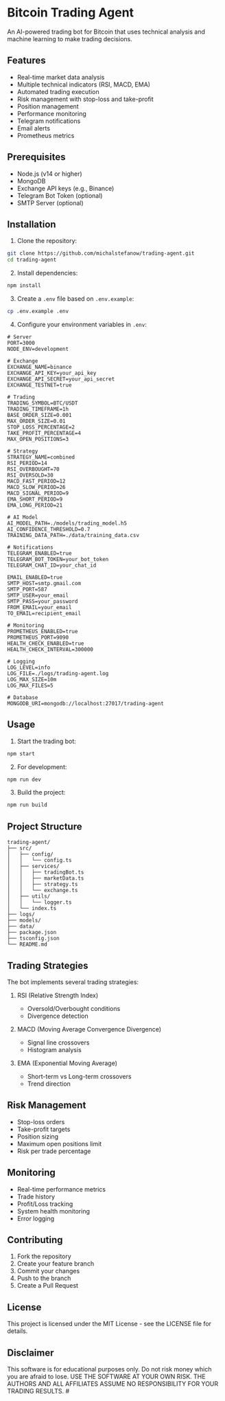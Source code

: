 # Bitcoin Trading Agent

An AI-powered trading bot for Bitcoin that uses technical analysis and machine learning to make trading decisions.

## Features

- Real-time market data analysis
- Multiple technical indicators (RSI, MACD, EMA)
- Automated trading execution
- Risk management with stop-loss and take-profit
- Position management
- Performance monitoring
- Telegram notifications
- Email alerts
- Prometheus metrics

## Prerequisites

- Node.js (v14 or higher)
- MongoDB
- Exchange API keys (e.g., Binance)
- Telegram Bot Token (optional)
- SMTP Server (optional)

## Installation

1. Clone the repository:
```bash
git clone https://github.com/michalstefanow/trading-agent.git
cd trading-agent
```

2. Install dependencies:
```bash
npm install
```

3. Create a `.env` file based on `.env.example`:
```bash
cp .env.example .env
```

4. Configure your environment variables in `.env`:
```env
# Server
PORT=3000
NODE_ENV=development

# Exchange
EXCHANGE_NAME=binance
EXCHANGE_API_KEY=your_api_key
EXCHANGE_API_SECRET=your_api_secret
EXCHANGE_TESTNET=true

# Trading
TRADING_SYMBOL=BTC/USDT
TRADING_TIMEFRAME=1h
BASE_ORDER_SIZE=0.001
MAX_ORDER_SIZE=0.01
STOP_LOSS_PERCENTAGE=2
TAKE_PROFIT_PERCENTAGE=4
MAX_OPEN_POSITIONS=3

# Strategy
STRATEGY_NAME=combined
RSI_PERIOD=14
RSI_OVERBOUGHT=70
RSI_OVERSOLD=30
MACD_FAST_PERIOD=12
MACD_SLOW_PERIOD=26
MACD_SIGNAL_PERIOD=9
EMA_SHORT_PERIOD=9
EMA_LONG_PERIOD=21

# AI Model
AI_MODEL_PATH=./models/trading_model.h5
AI_CONFIDENCE_THRESHOLD=0.7
TRAINING_DATA_PATH=./data/training_data.csv

# Notifications
TELEGRAM_ENABLED=true
TELEGRAM_BOT_TOKEN=your_bot_token
TELEGRAM_CHAT_ID=your_chat_id

EMAIL_ENABLED=true
SMTP_HOST=smtp.gmail.com
SMTP_PORT=587
SMTP_USER=your_email
SMTP_PASS=your_password
FROM_EMAIL=your_email
TO_EMAIL=recipient_email

# Monitoring
PROMETHEUS_ENABLED=true
PROMETHEUS_PORT=9090
HEALTH_CHECK_ENABLED=true
HEALTH_CHECK_INTERVAL=300000

# Logging
LOG_LEVEL=info
LOG_FILE=./logs/trading-agent.log
LOG_MAX_SIZE=10m
LOG_MAX_FILES=5

# Database
MONGODB_URI=mongodb://localhost:27017/trading-agent
```

## Usage

1. Start the trading bot:
```bash
npm start
```

2. For development:
```bash
npm run dev
```

3. Build the project:
```bash
npm run build
```

## Project Structure

```
trading-agent/
├── src/
│   ├── config/
│   │   └── config.ts
│   ├── services/
│   │   ├── tradingBot.ts
│   │   ├── marketData.ts
│   │   ├── strategy.ts
│   │   └── exchange.ts
│   ├── utils/
│   │   └── logger.ts
│   └── index.ts
├── logs/
├── models/
├── data/
├── package.json
├── tsconfig.json
└── README.md
```

## Trading Strategies

The bot implements several trading strategies:

1. RSI (Relative Strength Index)
   - Oversold/Overbought conditions
   - Divergence detection

2. MACD (Moving Average Convergence Divergence)
   - Signal line crossovers
   - Histogram analysis

3. EMA (Exponential Moving Average)
   - Short-term vs Long-term crossovers
   - Trend direction

## Risk Management

- Stop-loss orders
- Take-profit targets
- Position sizing
- Maximum open positions limit
- Risk per trade percentage

## Monitoring

- Real-time performance metrics
- Trade history
- Profit/Loss tracking
- System health monitoring
- Error logging

## Contributing

1. Fork the repository
2. Create your feature branch
3. Commit your changes
4. Push to the branch
5. Create a Pull Request

## License

This project is licensed under the MIT License - see the LICENSE file for details.

## Disclaimer

This software is for educational purposes only. Do not risk money which you are afraid to lose. USE THE SOFTWARE AT YOUR OWN RISK. THE AUTHORS AND ALL AFFILIATES ASSUME NO RESPONSIBILITY FOR YOUR TRADING RESULTS. #

